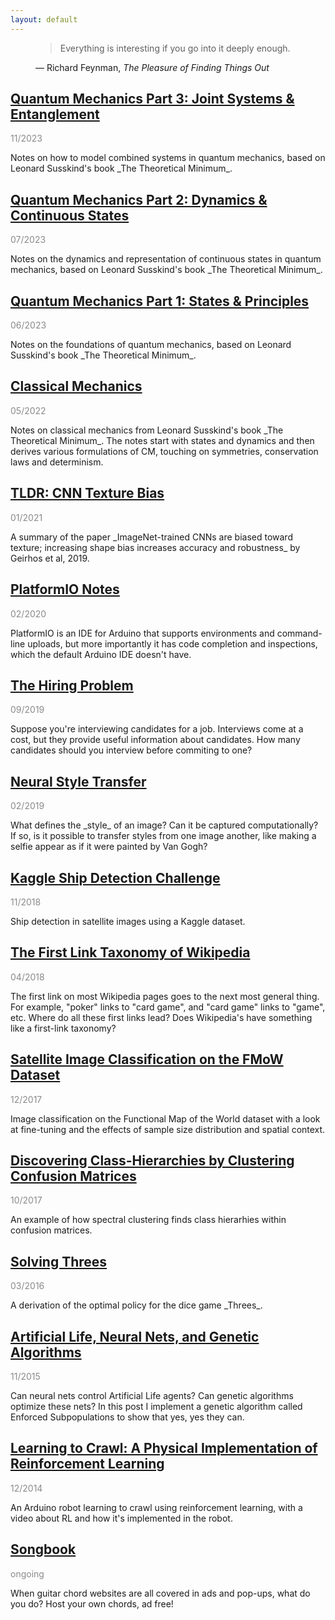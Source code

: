 ```yaml
---
layout: default
---
```


<link rel="stylesheet" type="text/css" media="all" href="quote.css" />

<figure class="quote">
  <blockquote>Everything is interesting if you go into it deeply enough.</blockquote>
  <figcaption>
    &mdash; Richard Feynman, <cite>The Pleasure of Finding Things Out</cite>
  </figcaption>
</figure>

## [Quantum Mechanics Part 3: Joint Systems & Entanglement](quantum-3.html)

<p style="opacity:0.5">11/2023</p>
Notes on how to model combined systems in quantum mechanics, based on Leonard Susskind's book _The Theoretical Minimum_.

## [Quantum Mechanics Part 2: Dynamics & Continuous States](quantum-2.html)

<p style="opacity:0.5">07/2023</p>
Notes on the dynamics and representation of continuous states in quantum mechanics, based on Leonard Susskind's book _The Theoretical Minimum_.

## [Quantum Mechanics Part 1: States & Principles](quantum-1.html)

<p style="opacity:0.5">06/2023</p>
Notes on the foundations of quantum mechanics, based on Leonard Susskind's book _The Theoretical Minimum_.

## [Classical Mechanics](classical-mechanics.html)

<p style="opacity:0.5">05/2022</p>
Notes on classical mechanics from Leonard Susskind's book _The Theoretical Minimum_. The notes start with states and dynamics and then derives various formulations of CM, touching on symmetries, conservation laws and determinism.

## [TLDR: CNN Texture Bias](cnn-texture-bias.html)

<p style="opacity:0.5">01/2021</p>
A summary of the paper _ImageNet-trained CNNs are biased toward texture; increasing shape bias increases accuracy and robustness_ by Geirhos et al, 2019.

## [PlatformIO Notes](platformio-notes.html)

<p style="opacity:0.5">02/2020</p>
PlatformIO is an IDE for Arduino that supports environments and command-line uploads, but more importantly it has code completion and inspections, which the default Arduino IDE doesn't have.

## [The Hiring Problem](hiring-problem.html)

<p style="opacity:0.5">09/2019</p>
Suppose you're interviewing candidates for a job. Interviews come at a cost, but they provide useful information about candidates. How many candidates should you interview before commiting to one?

## [Neural Style Transfer](neural-style-transfer.html)

<p style="opacity:0.5">02/2019</p>
What defines the _style_ of an image? Can it be captured computationally? If so, is it possible to transfer styles from one image another, like making a selfie appear as if it were painted by Van Gogh? 

## [Kaggle Ship Detection Challenge](airbus.html)

<p style="opacity:0.5">11/2018</p>
Ship detection in satellite images using a Kaggle dataset.

## [The First Link Taxonomy of Wikipedia](wikilinks.html)

<p style="opacity:0.5">04/2018</p>
The first link on most Wikipedia pages goes to the next most general thing. For example, "poker" links to "card game", and "card game" links to "game", etc.  Where do all these first links lead? Does Wikipedia's have something like a first-link taxonomy?

## [Satellite Image Classification on the FMoW Dataset](fmow.html)

<p style="opacity:0.5">12/2017</p>
Image classification on the Functional Map of the World dataset with a look at fine-tuning and the effects of sample size distribution and spatial context.

## [Discovering Class-Hierarchies by Clustering Confusion Matrices](cm-clustering.html)

<p style="opacity:0.5">10/2017</p>
An example of how spectral clustering finds class hierarhies within confusion matrices.

## [Solving Threes](bellman.md)

<p style="opacity:0.5">03/2016</p>
A derivation of the optimal policy for the dice game _Threes_.

## [Artificial Life, Neural Nets, and Genetic Algorithms](neuroev.html)

<p style="opacity:0.5">11/2015</p>
Can neural nets control Artificial Life agents?  Can genetic algorithms optimize these nets?  In this post I implement a genetic algorithm called Enforced Subpopulations to show that yes, yes they can.

## [Learning to Crawl: A Physical Implementation of Reinforcement Learning](rl.html)

<p style="opacity:0.5">12/2014</p>
An Arduino robot learning to crawl using reinforcement learning, with a video about RL and how it's implemented in the robot.

## [Songbook](songbook.html)

<p style="opacity:0.5">ongoing</p>
When guitar chord websites are all covered in ads and pop-ups, what do you do? Host your own chords, ad free!

<br />
